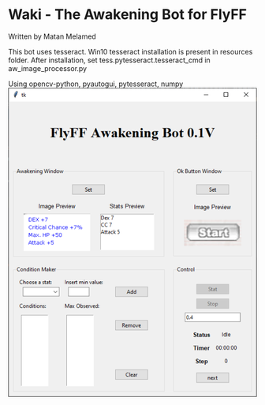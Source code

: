 # Waki - The Awakening Bot for FlyFF
Written by Matan Melamed

This bot uses tesseract.
Win10 tesseract installation is present in resources folder.
After installation, set tess.pytesseract.tesseract_cmd in aw_image_processor.py

Using opencv-python, pyautogui, pytesseract, numpy
![](resources/Waki.png?raw=true)
